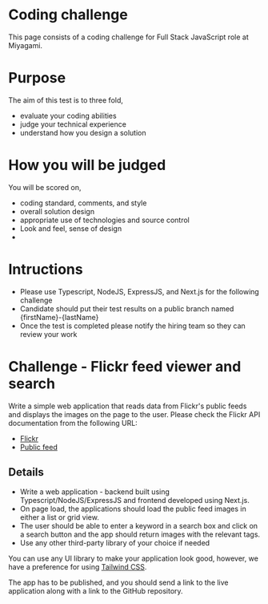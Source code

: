 # Coding challenge
This page consists of a coding challenge for Full Stack JavaScript role at Miyagami.

# Purpose
The aim of this test is to three fold,

- evaluate your coding abilities 
- judge your technical experience
- understand how you design a solution

# How you will be judged
You will be scored on,

- coding standard, comments, and style
- overall solution design
- appropriate use of technologies and source control
- Look and feel, sense of design
- 

# Intructions

- Please use Typescript, NodeJS, ExpressJS, and Next.js for the following challenge
- Candidate should put their test results on a public branch named {firstName}-{lastName}
- Once the test is completed please notify the hiring team so they can review your work

# Challenge - Flickr feed viewer and search

Write a simple web application that reads data from Flickr's public feeds and displays the images on the page to the user.
Please check the Flickr API documentation from the following URL:

- [Flickr]( http://www.flickr.com/services/feeds/)
- [Public feed](https://api.flickr.com/services/feeds/photos_public.gne)


## Details

- Write a web application - backend built using Typescript/NodeJS/ExpressJS and frontend developed using Next.js. 
- On page load, the applications should load the public feed images in either a list or grid view.  
- The user should be able to enter a keyword in a search box and click on a search button and the app should return images with the relevant tags.
- Use any other third-party library of your choice if needed 

You can use any UI library to make your application look good, however, we have a preference for using [Tailwind CSS](https://tailwindcss.com/). 

The app has to be published, and you should send a link to the live application along with a link to the GitHub repository. 
